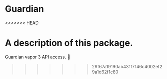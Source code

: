 # Guardian
<<<<<<< HEAD

A description of this package.
=======
Guardian vapor 3 API access. 🦁
>>>>>>> 29f67a19190ab431f7146c4002ef29a1d62f1c80
